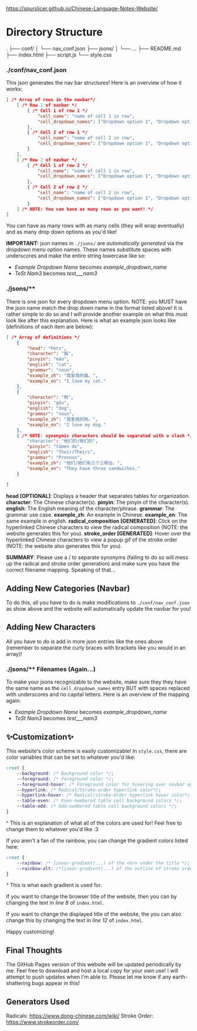 https://spurslicer.github.io/Chinese-Language-Notes-Website/
# Directory Structure
.
├── conf/
│   └── nav_conf.json
├── jsons/
│   └── ...
├── README.md
├── index.html
├── script.js
└── style.css

### ./conf/nav_conf.json
This json generates the nav bar structures! Here is an overview of how it works:
```json
[ /* Array of rows in the navbar*/
    [ /* Row 1 of navbar */
        { /* Cell 1 of row 1 */
            "cell_name": "name of cell 1 in row",
            "cell_dropdown_names": ["Dropdown option 1", "Dropdown option 2", "..."]
        },
        { /* Cell 2 of row 1 */
            "cell_name": "name of cell 2 in row",
            "cell_dropdown_names": ["Dropdown option 1", "Dropdown option 2", "..."]
        }
    ],
    [ /* Row 2 of navbar */
        { /* Cell 1 of row 2 */
            "cell_name": "name of cell 1 in row",
            "cell_dropdown_names": ["Dropdown option 1", "Dropdown option 2", "..."]
        },
        { /* Cell 2 of row 2 */
            "cell_name": "name of cell 2 in row",
            "cell_dropdown_names": ["Dropdown option 1", "Dropdown option 2", "..."]
        }
    ] /* NOTE: You can have as many rows as you want! */
]
```
You can have as many rows with as many cells (they will wrap eventually) and as many drop down options as you'd like!

**IMPORTANT:** json names in `./jsons/` are *automatically generated* via the dropdown menu option names. These names substitute spaces with underscores and make the entire string lowercase like so:
- *Example Dropdown Name* becomes *example_dropdown_name*
- *TeSt   Nam3* becomes *test___nam3*
### ./jsons/**
There is one json for every dropdown menu option. NOTE: you MUST have the json name match the drop down name in the format listed above! It is rather simple to do so and I will provide another example on what this must look like after this explanation. Here is what an example json looks like (definitions of each item are below):
```json
[ /* Array of definitions */
    {
        "head": "Pets",
        "character": "猫",
        "pinyin": "māo",
        "english": "cat",
        "grammar": "noun",
        "example_zh": "我爱我的猫。",
        "example_en": "I love my cat."
    },
    {
        "character": "狗",
        "pinyin": "gǒu",
        "english": "dog",
        "grammar": "noun",
        "example_zh": "我爱我的狗。",
        "example_en": "I love my dog."
    },
    { /* NOTE: synonymic characters should be separated with a slash */
        "character": "他们的/她们的",
        "pinyin": "tāmen de",
        "english": "Their/Theirs",
        "grammar": "Pronoun",
        "example_zh": "他们/她们有三个三明治。",
        "example_en": "They have three sandwiches."
    }
    
]
```
**head [OPTIONAL]**: Displays a header that separates tables for organization.
**character**: The Chinese character(s).
**pinyin**: The pinyin of the character(s).
**english**: The English meaning of the character/phrase.
**grammar**: The grammar use case.
**example_zh**: An example in Chinese.
**example_en**: The same example in english.
**radical_composition [GENERATED]**: Click on the hyperlinked Chinese characters to view the radical composition (NOTE: the website generates this for you).
**stroke_order [GENERATED]**: Hover over the hyperlinked Chinese characters to view a popup gif of the stroke order (NOTE: the website also generates this for you).

__SUMMARY__: Please use a / to separate synonyms (failing to do so will mess up the radical and stroke order generation) and make sure you have the correct filename mapping. Speaking of that...

## Adding New Categories (Navbar)
To do this, all you have to do is make modifications to `./conf/nav_conf.json` as show above and the website will automatically update the navbar for you!
## Adding New Characters
All you have to do is add in more json entries like the ones above (remember to separate the curly braces with brackets like you would in an array)!
### ./jsons/** Filenames (Again...)
To make your jsons recognizable to the website, make sure they they have the same name as the `cell_dropdown_names` entry BUT with spaces replaced with underscores and no capital letters. Here is an overview of the mapping again:
- *Example Dropdown Name* becomes *example_dropdown_name*
- *TeSt   Nam3* becomes *test___nam3*
## ✨Customization✨
This website's color scheme is easily customizable! In `style.css`, there are color variables that can be set to whatever you'd like:
```css
:root {
    --background: /* Background color */;
    --foreground: /* Foreground color */;
    --foreground-hover: /* Foreground color for hovering over navbar options */;
    --hyperlink: /* Radical/Stroke-order hyperlink color*/;
    --hyperlink-hover: /* Radical/stroke-Order hyperlink hover color*/;
    --table-even: /* Even-numbered table cell background colors */;
    --table-odd: /* Odd-numbered table cell background colors */;
}
```
^ This is an explanation of what all of the colors are used for! Feel free to change them to whatever you'd like :3

If you aren't a fan of the rainbow, you can change the gradient colors listed here:
```css
:root {
    --rainbow: /* linear-gradient(...) of the <hr> under the title */;
    --rainbow-alt: /*linear-gradient(...) of the outline of stroke order boxes */;
}
```
^ This is what each gradient is used for.

If you want to change the browser title of the website, then you can by changing the text in *line 8* of `index.html`. 

If you want to change the displayed title of the website, the you can also change this by changing the text in *line 12* of `index.html`.

Happy customizing!
## Final Thoughts
The GitHub Pages version of this website will be updated periodically by me. Feel free to download and host a local copy for your own use! I will attempt to push updates when I'm able to. Please let me know if any earth-shattering bugs appear in this!
## Generators Used
Radicals: https://www.dong-chinese.com/wiki/
Stroke Order: https://www.strokeorder.com/
